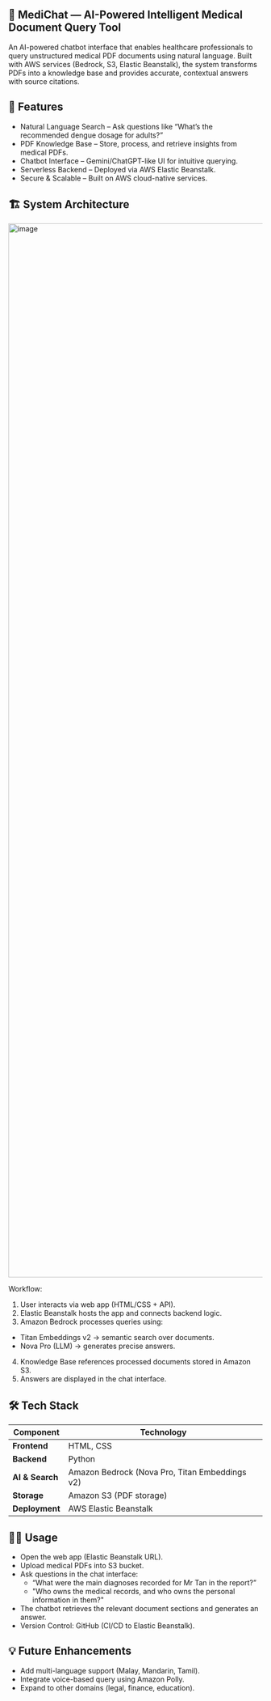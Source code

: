 🏥 MediChat — AI-Powered Intelligent Medical Document Query Tool
--------
An AI-powered chatbot interface that enables healthcare professionals to query unstructured medical PDF documents using natural language. Built with AWS services (Bedrock, S3, Elastic Beanstalk), the system transforms PDFs into a knowledge base and provides accurate, contextual answers with source citations.

📌 Features
--------
- Natural Language Search – Ask questions like “What’s the recommended dengue dosage for adults?”
- PDF Knowledge Base – Store, process, and retrieve insights from medical PDFs.
- Chatbot Interface – Gemini/ChatGPT-like UI for intuitive querying.
- Serverless Backend – Deployed via AWS Elastic Beanstalk.
- Secure & Scalable – Built on AWS cloud-native services.

🏗️ System Architecture
--------
<img width="3284" height="2084" alt="image" src="https://github.com/user-attachments/assets/5bf5dee1-021b-427f-8245-3f9b9bbab192" />

Workflow:
1. User interacts via web app (HTML/CSS + API).
2. Elastic Beanstalk hosts the app and connects backend logic.
3. Amazon Bedrock processes queries using:
- Titan Embeddings v2 → semantic search over documents.
- Nova Pro (LLM) → generates precise answers.
4. Knowledge Base references processed documents stored in Amazon S3.
5. Answers are displayed in the chat interface.

🛠️ Tech Stack
--------
| **Component**     | **Technology**                  | 
|-------------------|---------------------------------|
| **Frontend**      | HTML, CSS| 
| **Backend** | Python | 
| **AI & Search** | Amazon Bedrock (Nova Pro, Titan Embeddings v2) | 
| **Storage** | Amazon S3 (PDF storage) | 
| **Deployment**      | AWS Elastic Beanstalk  | 

🧑‍💻 Usage
--------
- Open the web app (Elastic Beanstalk URL).
- Upload medical PDFs into S3 bucket.
- Ask questions in the chat interface:
  - “What were the main diagnoses recorded for Mr Tan in the report?”
  - "Who owns the medical records, and who owns the personal information in them?"
- The chatbot retrieves the relevant document sections and generates an answer.
- Version Control: GitHub (CI/CD to Elastic Beanstalk).

💡 Future Enhancements
--------
- Add multi-language support (Malay, Mandarin, Tamil).
- Integrate voice-based query using Amazon Polly.
- Expand to other domains (legal, finance, education).
